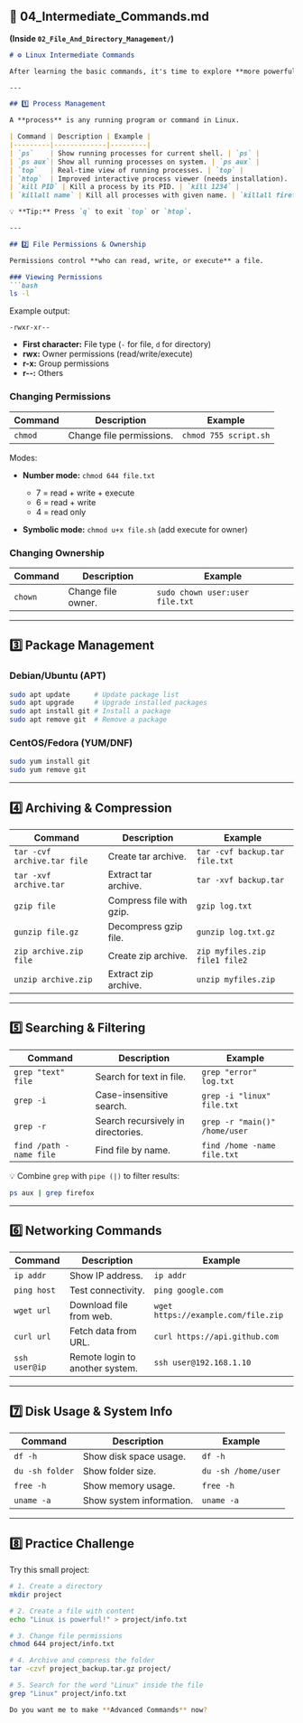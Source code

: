 
## **📄 04\_Intermediate\_Commands.md**

**(Inside `02_File_And_Directory_Management/`)**

````markdown
# ⚙️ Linux Intermediate Commands

After learning the basic commands, it's time to explore **more powerful Linux commands** that will help you manage processes, permissions, packages, and networks.

---

## 1️⃣ Process Management

A **process** is any running program or command in Linux.

| Command | Description | Example |
|---------|-------------|---------|
| `ps`    | Show running processes for current shell. | `ps` |
| `ps aux`| Show all running processes on system. | `ps aux` |
| `top`   | Real-time view of running processes. | `top` |
| `htop`  | Improved interactive process viewer (needs installation). | `htop` |
| `kill PID` | Kill a process by its PID. | `kill 1234` |
| `killall name` | Kill all processes with given name. | `killall firefox` |

💡 **Tip:** Press `q` to exit `top` or `htop`.

---

## 2️⃣ File Permissions & Ownership

Permissions control **who can read, write, or execute** a file.

### Viewing Permissions
```bash
ls -l
````

Example output:

```
-rwxr-xr--
```

* **First character:** File type (`-` for file, `d` for directory)
* **rwx:** Owner permissions (read/write/execute)
* **r-x:** Group permissions
* **r--:** Others

### Changing Permissions

| Command | Description              | Example               |
| ------- | ------------------------ | --------------------- |
| `chmod` | Change file permissions. | `chmod 755 script.sh` |

Modes:

* **Number mode:** `chmod 644 file.txt`

  * 7 = read + write + execute
  * 6 = read + write
  * 4 = read only
* **Symbolic mode:** `chmod u+x file.sh` (add execute for owner)

### Changing Ownership

| Command | Description        | Example                         |
| ------- | ------------------ | ------------------------------- |
| `chown` | Change file owner. | `sudo chown user:user file.txt` |

---

## 3️⃣ Package Management

### Debian/Ubuntu (APT)

```bash
sudo apt update      # Update package list
sudo apt upgrade     # Upgrade installed packages
sudo apt install git # Install a package
sudo apt remove git  # Remove a package
```

### CentOS/Fedora (YUM/DNF)

```bash
sudo yum install git
sudo yum remove git
```

---

## 4️⃣ Archiving & Compression

| Command                     | Description              | Example                        |
| --------------------------- | ------------------------ | ------------------------------ |
| `tar -cvf archive.tar file` | Create tar archive.      | `tar -cvf backup.tar file.txt` |
| `tar -xvf archive.tar`      | Extract tar archive.     | `tar -xvf backup.tar`          |
| `gzip file`                 | Compress file with gzip. | `gzip log.txt`                 |
| `gunzip file.gz`            | Decompress gzip file.    | `gunzip log.txt.gz`            |
| `zip archive.zip file`      | Create zip archive.      | `zip myfiles.zip file1 file2`  |
| `unzip archive.zip`         | Extract zip archive.     | `unzip myfiles.zip`            |

---

## 5️⃣ Searching & Filtering

| Command                 | Description                        | Example                       |
| ----------------------- | ---------------------------------- | ----------------------------- |
| `grep "text" file`      | Search for text in file.           | `grep "error" log.txt`        |
| `grep -i`               | Case-insensitive search.           | `grep -i "linux" file.txt`    |
| `grep -r`               | Search recursively in directories. | `grep -r "main()" /home/user` |
| `find /path -name file` | Find file by name.                 | `find /home -name file.txt`   |

💡 Combine `grep` with `pipe (|)` to filter results:

```bash
ps aux | grep firefox
```

---

## 6️⃣ Networking Commands

| Command       | Description                     | Example                             |
| ------------- | ------------------------------- | ----------------------------------- |
| `ip addr`     | Show IP address.                | `ip addr`                           |
| `ping host`   | Test connectivity.              | `ping google.com`                   |
| `wget url`    | Download file from web.         | `wget https://example.com/file.zip` |
| `curl url`    | Fetch data from URL.            | `curl https://api.github.com`       |
| `ssh user@ip` | Remote login to another system. | `ssh user@192.168.1.10`             |

---

## 7️⃣ Disk Usage & System Info

| Command         | Description              | Example             |
| --------------- | ------------------------ | ------------------- |
| `df -h`         | Show disk space usage.   | `df -h`             |
| `du -sh folder` | Show folder size.        | `du -sh /home/user` |
| `free -h`       | Show memory usage.       | `free -h`           |
| `uname -a`      | Show system information. | `uname -a`          |

---

## 8️⃣ Practice Challenge

Try this small project:

```bash
# 1. Create a directory
mkdir project

# 2. Create a file with content
echo "Linux is powerful!" > project/info.txt

# 3. Change file permissions
chmod 644 project/info.txt

# 4. Archive and compress the folder
tar -czvf project_backup.tar.gz project/

# 5. Search for the word "Linux" inside the file
grep "Linux" project/info.txt

Do you want me to make **Advanced Commands** now?
```
